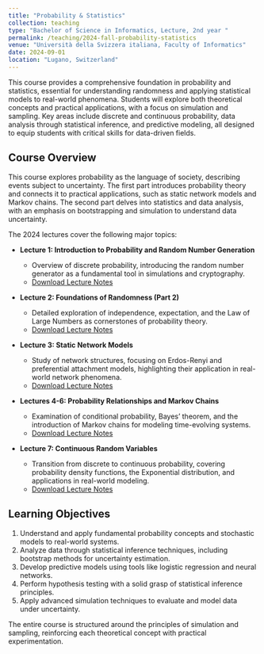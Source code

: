 ```yaml
---
title: "Probability & Statistics"
collection: teaching
type: "Bachelor of Science in Informatics, Lecture, 2nd year "
permalink: /teaching/2024-fall-probability-statistics
venue: "Università della Svizzera italiana, Faculty of Informatics"
date: 2024-09-01
location: "Lugano, Switzerland"
---
```


This course provides a comprehensive foundation in probability and statistics, essential for understanding randomness and applying statistical models to real-world phenomena. Students will explore both theoretical concepts and practical applications, with a focus on simulation and sampling. Key areas include discrete and continuous probability, data analysis through statistical inference, and predictive modeling, all designed to equip students with critical skills for data-driven fields.

## Course Overview

This course explores probability as the language of society, describing events subject to uncertainty. The first part introduces probability theory and connects it to practical applications, such as static network models and Markov chains. The second part delves into statistics and data analysis, with an emphasis on bootstrapping and simulation to understand data uncertainty.

The 2024 lectures cover the following major topics:

- **Lecture 1: Introduction to Probability and Random Number Generation**
  - Overview of discrete probability, introducing the random number generator as a fundamental tool in simulations and cryptography.
  - [Download Lecture Notes](https://raw.githubusercontent.com/franciscorichter/franciscorichter.github.io/master/_teaching/Notes/P&S/2024/Lecture_1.pdf)

- **Lecture 2: Foundations of Randomness (Part 2)**
  - Detailed exploration of independence, expectation, and the Law of Large Numbers as cornerstones of probability theory.
  - [Download Lecture Notes](https://raw.githubusercontent.com/franciscorichter/franciscorichter.github.io/master/_teaching/Notes/P&S/2024/Lecture_2.pdf)

- **Lecture 3: Static Network Models**
  - Study of network structures, focusing on Erdos-Renyi and preferential attachment models, highlighting their application in real-world network phenomena.
  - [Download Lecture Notes](https://raw.githubusercontent.com/franciscorichter/franciscorichter.github.io/master/_teaching/Notes/P&S/2024/Lecture_3.pdf)

- **Lectures 4-6: Probability Relationships and Markov Chains**
  - Examination of conditional probability, Bayes’ theorem, and the introduction of Markov chains for modeling time-evolving systems.
  - [Download Lecture Notes](https://raw.githubusercontent.com/franciscorichter/franciscorichter.github.io/master/_teaching/Notes/P&S/2024/Lecture_4_5_6.pdf)

- **Lecture 7: Continuous Random Variables**
  - Transition from discrete to continuous probability, covering probability density functions, the Exponential distribution, and applications in real-world modeling.
  - [Download Lecture Notes](https://raw.githubusercontent.com/franciscorichter/franciscorichter.github.io/master/_teaching/Notes/P&S/2024/Lecture_7.pdf)

## Learning Objectives

1. Understand and apply fundamental probability concepts and stochastic models to real-world systems.
2. Analyze data through statistical inference techniques, including bootstrap methods for uncertainty estimation.
3. Develop predictive models using tools like logistic regression and neural networks.
4. Perform hypothesis testing with a solid grasp of statistical inference principles.
5. Apply advanced simulation techniques to evaluate and model data under uncertainty.

The entire course is structured around the principles of simulation and sampling, reinforcing each theoretical concept with practical experimentation.
